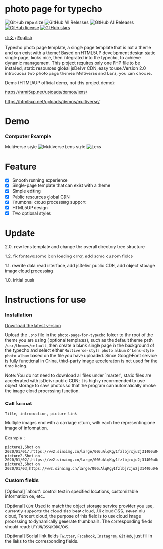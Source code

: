 # photo page for typecho

<img alt="GitHub repo size" src="https://img.shields.io/github/repo-size/616620131/photo-page-for-typecho">
  <img alt="GitHub All Releases" src="https://img.shields.io/github/downloads/616620131/photo-page-for-typecho/total">
  <img alt="GitHub All Releases" src="https://img.shields.io/github/downloads/616620131/photo-page-for-typecho/latest/total">
  <a href="https://github.com/616620131/photo-page-for-typecho/blob/master/LICENSE"><img alt="GitHub license" src="https://img.shields.io/github/license/616620131/photo-page-for-typecho"></a>
  <a href="https://github.com/616620131/photo-page-for-typecho/stargazers"><img alt="GitHub stars" src="https://img.shields.io/github/stars/616620131/photo-page-for-typecho?style=social"></a>

[中文](README.md) / [English](README-EN.md)

Typecho photo page template, a single page template that is not a theme and can exist with a theme! Based on HTML5UP development design static single page, looks nice, then integrated into the typecho, to achieve dynamic management. This project requires only one PHP file to be installed, static resources global jsDelivr CDN, easy to use.Version 2.0 introduces two photo page themes Multiverse and Lens, you can choose.

Demo (HTML5UP official demo, not this project demo):

https://html5up.net/uploads/demos/lens/

https://html5up.net/uploads/demos/multiverse/

# Demo
### Computer Example

Multiverse style
![Multiverse](https://i.loli.net/2020/05/05/HznahltXYfCgr9F.png)
Lens style
![Lens](https://i.loli.net/2020/05/15/YrV2Mg7hocU31mk.png)


# Feature

- [x] Smooth running experience
- [x] Single-page template that can exist with a theme
- [x] Simple editing
- [x] Public resources global CDN
- [x] Thumbnail cloud processing support
- [x] HTML5UP design
- [x] Two optional styles

# Update

2.0. new lens template and change the overall directory tree structure

1.2. fix fontawesome icon loading error, add some custom fields

1.1. rewrite data read interface, add jsDelivr public CDN, add object storage image cloud processing

1.0. initial push

# Instructions for use
### Installation

[Download the latest version](https://github.com/616620131/photo-page-for-typecho/releases)


Upload the `.php` file in the `photo-page-for-typecho` folder to the root of the theme you are using ( optional templates), such as the default theme path `/usr/themes/default`, then create a blank single page in the background of the typecho and select either `Multiverse-style photo album` or `Lens-style photo album` based on the file you have uploaded. Since GoogleFont service is fully functional in China, third-party image acceleration is not used for the time being.

Note: You do not need to download all files under `master', static files are accelerated with jsDelivr public CDN; it is highly recommended to use object storage to save photos so that the program can automatically invoke the image cloud processing function.


### Call format

```
Title, introduction, picture link
```

Multiple images end with a carriage return, with each line representing one image of information.

Example：
```
picture1,Shot on 2020/01/01/,https://ww2.sinaimg.cn/large/006uAlqKgy1fzlbjrxju2j31400u04qz.jpg
picture2,Shot on 2020/01/02/,https://ww2.sinaimg.cn/large/006uAlqKgy1fzlbjrxju2j31400u04qz.jpg
picture3,Shot on 2020/01/03,https://ww2.sinaimg.cn/large/006uAlqKgy1fzlbjrxju2j31400u04qz.jpg
```

### Custom fields

[Optional] `about': control text in specified locations, customizable information on, etc..

[Optional] `CDN`: Used to match the object storage service provider you use, currently supports the cloud also beat cloud, Ali cloud OSS, seven niu cloud, Tencent cloud, the purpose of this field is to use cloud image processing to dynamically generate thumbnails. The corresponding fields should read: `UPYUN`/`OSS`/`KODO`/`COS`.

[Optional] Social link fields `Twitter`, `Facebook`, `Instagram`, `GitHub`, just fill in the links to the corresponding fields.
